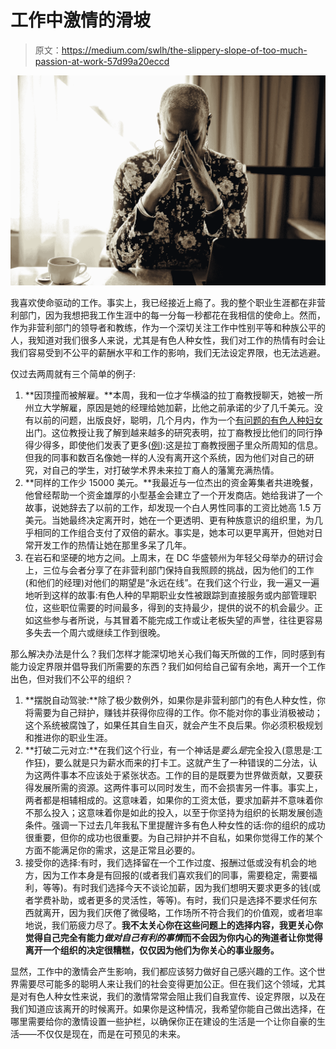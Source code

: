 # 工作中激情的滑坡

> 原文：<https://medium.com/swlh/the-slippery-slope-of-too-much-passion-at-work-57d99a20eccd>

![](img/71bb398dfffe6a8db964afb9a6f024f8.png)

我喜欢使命驱动的工作。事实上，我已经接近上瘾了。我的整个职业生涯都在非营利部门，因为我想把我工作生涯中的每一分每一秒都花在我相信的使命上。然而，作为非营利部门的领导者和教练，作为一个深切关注工作中性别平等和种族公平的人，我知道对我们很多人来说，尤其是有色人种女性，我们对工作的热情有时会让我们容易受到不公平的薪酬水平和工作的影响，我们无法设定界限，也无法逃避。

仅过去两周就有三个简单的例子:

1.  **因顶撞而被解雇。**本周，我和一位才华横溢的拉丁裔教授聊天，她被一所州立大学解雇，原因是她的经理给她加薪，比他之前承诺的少了几千美元。没有以前的问题，出版良好，聪明，几个月内，作为一个[有问题的有色人种妇女](https://coco-net.org/problem-woman-colour-nonprofit-organizations/)出门。这位教授让我了解到越来越多的研究表明，拉丁裔教授比他们的同行挣得少得多，即使他们发表了更多([例](https://www.dailytexanonline.com/2019/04/18/hispanic-faculty-found-to-be-underrepresented-underpaid)):这是拉丁裔教授圈子里众所周知的信息。但我的同事和数百名像她一样的人没有离开这个系统，因为他们对自己的研究，对自己的学生，对打破学术界未来拉丁裔人的藩篱充满热情。
2.  **同样的工作少 15000 美元。**我最近与一位杰出的资金筹集者共进晚餐，他曾经帮助一个资金雄厚的小型基金会建立了一个开发商店。她给我讲了一个故事，说她辞去了以前的工作，却发现一个白人男性同事的工资比她高 1.5 万美元。当她最终决定离开时，她在一个更透明、更有种族意识的组织里，为几乎相同的工作组合支付了双倍的薪水。事实是，她本可以更早离开，但她对日常开发工作的热情让她在那里多呆了几年。
3.  在岩石和坚硬的地方之间。上周末，在 DC 华盛顿州为年轻父母举办的研讨会上，三位与会者分享了在非营利部门保持自我照顾的挑战，因为他们的工作(和他们的经理)对他们的期望是“永远在线”。在我们这个行业，我一遍又一遍地听到这样的故事:有色人种的早期职业女性被跟踪到直接服务或内部管理职位，这些职位需要的时间最多，得到的支持最少，提供的说不的机会最少。正如这些参与者所说，与其冒着不能完成工作或让老板失望的声誉，往往更容易多失去一个周六或继续工作到很晚。

那么解决办法是什么？我们怎样才能深切地关心我们每天所做的工作，同时感到有能力设定界限并倡导我们所需要的东西？我们如何给自己留有余地，离开一个工作出色，但对我们不公平的组织？

1.  **摆脱自动驾驶:**除了极少数例外，如果你是非营利部门的有色人种女性，你将需要为自己辩护，赚钱并获得你应得的工作。你不能对你的事业消极被动；这个系统被腐蚀了，如果任其自生自灭，就会产生不良后果。你必须积极规划和推进你的职业生涯。
2.  **打破二元对立:**在我们这个行业，有一个神话是*要么是*完全投入(意思是:工作狂)，要么就是只为薪水而来的打卡工。这就产生了一种错误的二分法，认为这两件事本不应该处于紧张状态。工作的目的是既要为世界做贡献，又要获得发展所需的资源。这两件事可以同时发生，而不会损害另一件事。事实上，两者都是相辅相成的。这意味着，如果你的工资太低，要求加薪并不意味着你不那么投入；这意味着你是如此的投入，以至于你坚持为组织的长期发展创造条件。强调一下过去几年我私下里提醒许多有色人种女性的话:你的组织的成功很重要，但你的成功也很重要。为自己辩护并不自私，如果你觉得工作的某个方面不能满足你的需求，这是正常且必要的。
3.  接受你的选择:有时，我们选择留在一个工作过度、报酬过低或没有机会的地方，因为工作本身是有回报的(或者我们喜欢我们的同事，需要稳定，需要福利，等等)。有时我们选择今天不谈论加薪，因为我们想明天要求更多的钱(或者学费补助，或者更多的灵活性，等等)。有时，我们只是选择不要求任何东西就离开，因为我们厌倦了微侵略，工作场所不符合我们的价值观，或者坦率地说，我们筋疲力尽了。**我不太关心你在这些问题上的选择内容，我更关心你觉得自己完全有能力*做对自己有利的事情*而不会因为你内心的殉道者让你觉得离开一个组织的决定很糟糕，仅仅因为他们为你关心的事业服务。**

显然，工作中的激情会产生影响，我们都应该努力做好自己感兴趣的工作。这个世界需要尽可能多的聪明人来让我们的社会变得更加公正。但在我们这个领域，尤其是对有色人种女性来说，我们的激情常常会阻止我们自我宣传、设定界限，以及在我们知道应该离开的时候离开。如果你是这种情况，我希望你能自己做出选择，在哪里需要给你的激情设置一些护栏，以确保你正在建设的生活是一个让你自豪的生活——不仅仅是现在，而是在可预见的未来。